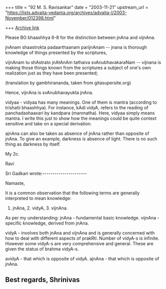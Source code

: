 +++
title = "92 M. S. Ravisankar"
date = "2003-11-21"
upstream_url = "https://lists.advaita-vedanta.org/archives/advaita-l/2003-November/012398.html"

+++
[Archive link](https://lists.advaita-vedanta.org/archives/advaita-l/2003-November/012398.html)


Please BG bhaashhya 6-8 for the distinction between jnAna and vijnAna.

jnAnam shaastrokta padaarthaanam parijnAnam -- jnana is thorough knowledge
of things presented by the scriptures,

vijnAnam tu shAstrato jnAtAnAm tathaiva svAnubhavakaraNam -- vijnana is
making those things known from the scriptures a subject of one's own
realization just as they have been presented;

(translation by gambhirananda, taken from gitasupersite.org)

Hence, vijnAna is svAnubhavayukta jnAna.

vidyaa - vidyaa has many  meanings. One of them is mantra (according to
trishatii bhaashhya). For instance, kAdi vidyA, refers to the reading of
panchadashaaxari by kandpara (manmatha). Here, vidyaa simply means mantra. I
write this just to show how the meanings could be quite context sensitive
and take on a special derivation.


ajnAna  can also be taken as absence of jnAna rather than opposite of jnAna.
To give an example, darkness is absence of light. There is no such thing as
darkness by itself.

My 2c.

Ravi


Sri Gadkari wrote:----------------------

Namaste,

 It is a common observation that the following
 terms are generally interpreted to mean knowledge:
 1. jnAna, 2. vidyA, 3. vijnAna.

 As per my understanding:
 jnAna - fundamental basic knowledge.
 vijnAna - specific knowledge, derived from jnAna.

 vidyA - involves both jnAna and vijnAna and is
 generally concerned with how to deal with different
 aspects of prakRti. Number of vidyA-s is infinite.
 However some vidyA-s are very comprehensive and
 general. These are given the status of brahma
vidyA-s.

 avidyA - that which is opposite of vidyA.
 ajnAna - that which is opposite of jnAna.

 Best regards,
 Shrinivas
------------------------------------------

